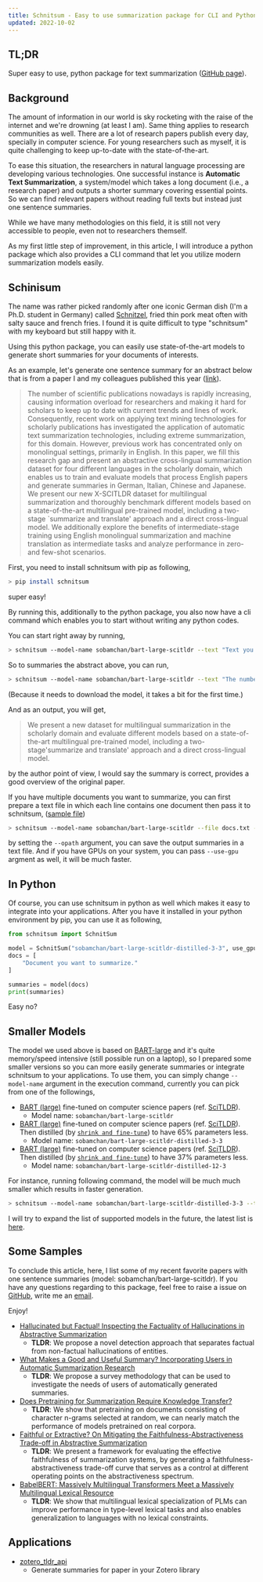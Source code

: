 ```yaml
---
title: Schnitsum - Easy to use summarization package for CLI and Python.
updated: 2022-10-02
---
```


## TL;DR

Super easy to use, python package for text summarization ([GitHub page](https://github.com/sobamchan/schnitsum/)).


## Background

The amount of information in our world is sky rocketing with the raise of the internet and we're drowning (at least I am).
Same thing applies to research communities as well.
There are a lot of research papers publish every day, specially in computer science.
For young researchers such as myself, it is quite challenging to keep up-to-date with the state-of-the-art.

To ease this situation, the researchers in natural language processing are developing various technologies.
One successful instance is **Automatic Text Summarization**, a system/model which takes a long document (i.e., a research paper) and outputs a shorter summary covering essential points.
So we can find relevant papers without reading full texts but instead just one sentence summaries.

While we have many methodologies on this field, it is still not very accessible to people, even not to researchers themself.

As my first little step of improvement, in this article, I will introduce a python package which also provides a CLI command that let you utilize modern summarization models easily.


## Schinisum

The name was rather picked randomly after one iconic German dish (I'm a Ph.D. student in Germany) called [Schnitzel](https://en.wikipedia.org/wiki/Schnitzel), fried thin pork meat often with salty sauce and french fries.
I found it is quite difficult to type "schnitsum" with my keyboard but still happy with it.

Using this python package, you can easily use state-of-the-art models to generate short summaries for your documents of interests.

As an example, let's generate one sentence summary for an abstract below that is from a paper I and my colleagues published this year ([link](https://dl.acm.org/doi/10.1145/3529372.3530938)).

> The number of scientific publications nowadays is rapidly increasing, causing information overload for researchers and making it hard for scholars to keep up to date with current trends and lines of work. Consequently, recent work on applying text mining technologies for scholarly publications has investigated the application of automatic text summarization technologies, including extreme summarization, for this domain. However, previous work has concentrated only on monolingual settings, primarily in English. In this paper, we fill this research gap and present an abstractive cross-lingual summarization dataset for four different languages in the scholarly domain, which enables us to train and evaluate models that process English papers and generate summaries in German, Italian, Chinese and Japanese. We present our new X-SCITLDR dataset for multilingual summarization and thoroughly benchmark different models based on a state-of-the-art multilingual pre-trained model, including a two-stage `summarize and translate' approach and a direct cross-lingual model. We additionally explore the benefits of intermediate-stage training using English monolingual summarization and machine translation as intermediate tasks and analyze performance in zero- and few-shot scenarios. 

First, you need to install schnitsum with pip as following,

```sh
> pip install schnitsum
```

super easy!

By running this, additionally to the python package, you also now have a cli command which enables you to start without writing any python codes.

You can start right away by running,

```sh
> schnitsum --model-name sobamchan/bart-large-scitldr --text "Text you want to summaries."
```

So to summaries the abstract above, you can run,

```sh
> schnitsum --model-name sobamchan/bart-large-scitldr --text "The number of scientific publications nowadays is rapidly increasing, causing information overload for researchers and making it hard for scholars to keep up to date with current trends and lines of work. Consequently, recent work on applying text mining technologies for scholarly publications has investigated the application of automatic text summarization technologies, including extreme summarization, for this domain. However, previous work has concentrated only on monolingual settings, primarily in English. In this paper, we fill this research gap and present an abstractive cross-lingual summarization dataset for four different languages in the scholarly domain, which enables us to train and evaluate models that process English papers and generate summaries in German, Italian, Chinese and Japanese. We present our new X-SCITLDR dataset for multilingual summarization and thoroughly benchmark different models based on a state-of-the-art multilingual pre-trained model, including a two-stage 'summarize and translate' approach and a direct cross-lingual model. We additionally explore the benefits of intermediate-stage training using English monolingual summarization and machine translation as intermediate tasks and analyze performance in zero- and few-shot scenarios. "
```

(Because it needs to download the model, it takes a bit for the first time.)

And as an output, you will get,

> We present a new dataset for multilingual summarization in the scholarly domain and evaluate different models based on a state-of-the-art multilingual pre-trained model, including a two-stage'summarize and translate' approach and a direct cross-lingual model.

by the author point of view, I would say the summary is correct, provides a good overview of the original paper.

If you have multiple documents you want to summarize, you can first prepare a text file in which each line contains one document then pass it to schnitsum, ([sample file](https://github.com/sobamchan/schnitsum/blob/main/examples/docs.txt))

```sh
> schnitsum --model-name sobamchan/bart-large-scitldr --file docs.txt --opath summaries.txt
```

by setting the `--opath` argument, you can save the output summaries in a text file.
And if you have GPUs on your system, you can pass `--use-gpu` argment as well, it will be much faster.


## In Python

Of course, you can use schnitsum in python as well which makes it easy to integrate into your applications.
After you have it installed in your python environment by pip, you can use it as following,

```py
from schnitsum import SchnitSum

model = SchnitSum("sobamchan/bart-large-scitldr-distilled-3-3", use_gpu=False)
docs = [
    "Document you want to summarize."
]

summaries = model(docs)
print(summaries)
```

Easy no?


## Smaller Models

The model we used above is based on [BART-large](https://huggingface.co/facebook/bart-large) and it's quite memory/speed intensive (still possible run on a laptop), so I prepared some smaller versions so you can more easily generate summaries or integrate schnitsum to your applications.
To use them, you can simply change `--model-name` argument in the execution command, currently you can pick from one of the followings,

- [BART (large)](https://aclanthology.org/2020.acl-main.703) fine-tuned on computer science papers (ref. [SciTLDR](https://aclanthology.org/2020.findings-emnlp.428)).
  - Model name: `sobamchan/bart-large-scitldr`
- [BART (large)](https://aclanthology.org/2020.acl-main.703) fine-tuned on computer science papers (ref. [SciTLDR](https://aclanthology.org/2020.findings-emnlp.428)). Then distilled (by [`shrink and fine-tune`](http://arxiv.org/abs/2010.13002)) to have 65% parameters less.
  - Model name: `sobamchan/bart-large-scitldr-distilled-3-3`
- [BART (large)](https://aclanthology.org/2020.acl-main.703) fine-tuned on computer science papers (ref. [SciTLDR](https://aclanthology.org/2020.findings-emnlp.428)). Then distilled (by [`shrink and fine-tune`](http://arxiv.org/abs/2010.13002)) to have 37% parameters less.
  - Model name: `sobamchan/bart-large-scitldr-distilled-12-3`

For instance, running following command, the model will be much much smaller which results in faster generation.

```sh
> schnitsum --model-name sobamchan/bart-large-scitldr-distilled-3-3 --text "Text you want to summaries."
```

I will try to expand the list of supported models in the future, the latest list is [here](https://github.com/sobamchan/schnitsum/).


## Some Samples

To conclude this article, here, I list some of my recent favorite papers with one sentence summaries (model: sobamchan/bart-large-scitldr).
If you have any questions regarding to this package, feel free to raise a issue on [GitHub](https://github.com/sobamchan/schnitsum/), write me an [email](https://sotaro.io/about).

Enjoy!

- [Hallucinated but Factual! Inspecting the Factuality of Hallucinations in Abstractive Summarization](https://aclanthology.org/2022.acl-long.236/)
  - **TLDR**: We propose a novel detection approach that separates factual from non-factual hallucinations of entities.
- [What Makes a Good and Useful Summary? Incorporating Users in Automatic Summarization Research](https://aclanthology.org/2022.naacl-main.4/)
  - **TLDR**: We propose a survey methodology that can be used to investigate the needs of users of automatically generated summaries.
- [Does Pretraining for Summarization Require Knowledge Transfer?](https://aclanthology.org/2021.findings-emnlp.273/)
  - **TLDR**: We show that pretraining on documents consisting of character n-grams selected at random, we can nearly match the performance of models pretrained on real corpora.
- [Faithful or Extractive? On Mitigating the Faithfulness-Abstractiveness Trade-off in Abstractive Summarization](https://aclanthology.org/2022.acl-long.100/)
  - **TLDR**: We present a framework for evaluating the effective faithfulness of summarization systems, by generating a faithfulness-abstractiveness trade-off curve that serves as a control at different operating points on the abstractiveness spectrum.
- [BabelBERT: Massively Multilingual Transformers Meet a Massively Multilingual Lexical Resource](https://arxiv.org/abs/2208.01018)
  - **TLDR**: We show that multilingual lexical specialization of PLMs can improve performance in type-level lexical tasks and also enables generalization to languages with no lexical constraints.


## Applications

- [zotero_tldr_api](https://github.com/sobamchan/zotero_tldr_api)
  - Generate summaries for paper in your Zotero library

